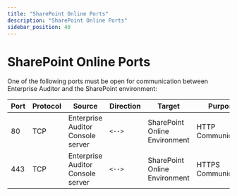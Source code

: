 ```yaml
---
title: "SharePoint Online Ports"
description: "SharePoint Online Ports"
sidebar_position: 40
---
```


# SharePoint Online Ports

One of the following ports must be open for communication between Enterprise Auditor and the
SharePoint environment:

| Port | Protocol | Source                            | Direction | Target                        | Purpose             |
| ---- | -------- | --------------------------------- | --------- | ----------------------------- | ------------------- |
| 80   | TCP      | Enterprise Auditor Console server | `<-->`    | SharePoint Online Environment | HTTP Communication  |
| 443  | TCP      | Enterprise Auditor Console server | `<-->`    | SharePoint Online Environment | HTTPS Communication |
